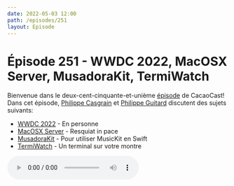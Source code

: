 ```yaml
---
date: 2022-05-03 12:00
path: /episodes/251
layout: Episode
---
```

# Épisode 251 - WWDC 2022, MacOSX Server, MusadoraKit, TermiWatch
<p>Bienvenue dans le deux-cent-cinquante-et-uni&egrave;me&nbsp;<a href="https://cacaocast.com/media/cacaocast_251.mp3" title="CacaoCast Episode 251">épisode</a> de CacaoCast! Dans cet épisode, <a href="http://www.twitter.com/philippec" title="Philippe Casgrain sur Twitter">Philippe Casgrain</a> et <a href="http://www.twitter.com/cacaocast" title="Philippe Guitard sur Twitter">Philippe Guitard</a> discutent des sujets suivants:</p>
<ul>
<li><a href="https://developer.apple.com/wwdc22/special-day/" title="WWDC 2022">WWDC 2022</a> - En personne</li>
<li><a href="https://support.apple.com/en-us/HT208312" title="MacOSX Server">MacOSX Server</a> - Resquiat in pace</li>
<li><a href="https://github.com/rryam/MusadoraKit" title="MusadoraKit">MusadoraKit</a> - Pour utiliser MusicKit en Swift</li>
<li><a href="https://github.com/kuglee/TermiWatch" title="TermiWatch">TermiWatch</a> - Un terminal sur votre montre</li>
</ul>
<p><audio controls><source src="https://cacaocast.com/media/cacaocast_251.mp3" type="audio/mpeg"><source src="https://cacaocast.com/media/cacaocast_251.mp3" type="audio/mp4">Votre navigateur ne supporte pas l'élément audio / Your browser does not support the audio element.</audio></p>
